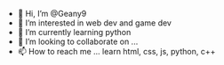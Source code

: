 - 👋 Hi, I’m @Geany9
- 👀 I’m interested in web dev and game dev
- 🌱 I’m currently learning python
- 💞️ I’m looking to collaborate on ...
- 📫 How to reach me ... learn html, css, js, python, c++

<!---
Geany9/Geany9 is a ✨ special ✨ repository because its `README.md` (this file) appears on your GitHub profile.
You can click the Preview link to take a look at your changes.
--->
